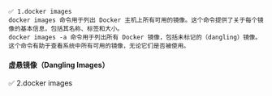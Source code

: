 ```
✅ 1.docker images
docker images 命令用于列出 Docker 主机上所有可用的镜像。这个命令提供了关于每个镜像的基本信息，包括其名称、标签和大小。
docker images -a 命令用于列出所有 Docker 镜像，包括未标记的（dangling）镜像。这个命令有助于查看系统中所有可用的镜像，无论它们是否被使用。
```
#### 虚悬镜像（Dangling Images）
✅ 2.docker images

```
